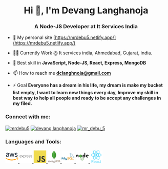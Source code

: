 <h1 align="center">Hi 👋, I'm Devang Langhanoja</h1>
<h3 align="center">A Node-JS Developer at It Services India</h3>

- 🔭 My personal site [https://mrdebu5.netlify.app/](https://mrdebu5.netlify.app/)

- 👨‍💻 Currently Work @ It services india, Ahmedabad, Gujarat, india.

- 🤹 Best skill in **JavaScript, Node-JS, React, Express, MongoDB**

- 📫 How to reach me **dclanghnoja@gmail.com**

- ⚡ Goal **Everyone has a dream in his life, my dream is make my bucket list empty, I want to learn new things every day, Improve my skill in best way to help all people and ready to be accept any challenges in my filed.**

<h3 align="left">Connect with me:</h3>
<p align="left">
<a href="https://twitter.com/mrdebu5" target="blank"><img align="center" src="https://cdn.jsdelivr.net/npm/simple-icons@3.0.1/icons/twitter.svg" alt="mrdebu5" height="30" width="40" /></a>
<a href="https://in.linkedin.com/in/devang-langhanoja-29961719b" target="blank"><img align="center" src="https://cdn.jsdelivr.net/npm/simple-icons@3.0.1/icons/linkedin.svg" alt="devang langhanoja" height="30" width="40" /></a>
<a href="https://instagram.com/mr_debu_5" target="blank"><img align="center" src="https://cdn.jsdelivr.net/npm/simple-icons@3.0.1/icons/instagram.svg" alt="mr_debu_5" height="30" width="40" /></a>
</p>

<h3 align="left">Languages and Tools:</h3>
<p align="left"> <a href="https://aws.amazon.com" target="_blank"> <img src="https://raw.githubusercontent.com/devicons/devicon/master/icons/amazonwebservices/amazonwebservices-original-wordmark.svg" alt="aws" width="40" height="40"/> </a> <a href="https://expressjs.com" target="_blank"> <img src="https://raw.githubusercontent.com/devicons/devicon/master/icons/express/express-original-wordmark.svg" alt="express" width="40" height="40"/> </a> <a href="https://developer.mozilla.org/en-US/docs/Web/JavaScript" target="_blank"> <img src="https://raw.githubusercontent.com/devicons/devicon/master/icons/javascript/javascript-original.svg" alt="javascript" width="40" height="40"/> </a> <a href="https://www.mongodb.com/" target="_blank"> <img src="https://raw.githubusercontent.com/devicons/devicon/master/icons/mongodb/mongodb-original-wordmark.svg" alt="mongodb" width="40" height="40"/> </a> <a href="https://www.mysql.com/" target="_blank"> <img src="https://raw.githubusercontent.com/devicons/devicon/master/icons/mysql/mysql-original-wordmark.svg" alt="mysql" width="40" height="40"/> </a> <a href="https://nodejs.org" target="_blank"> <img src="https://raw.githubusercontent.com/devicons/devicon/master/icons/nodejs/nodejs-original-wordmark.svg" alt="nodejs" width="40" height="40"/> </a> <a href="https://reactjs.org/" target="_blank"> <img src="https://raw.githubusercontent.com/devicons/devicon/master/icons/react/react-original-wordmark.svg" alt="react" width="40" height="40"/> </a> </p>
